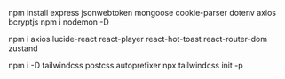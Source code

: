 npm install express jsonwebtoken mongoose cookie-parser dotenv axios bcryptjs
npm i nodemon -D

npm i axios lucide-react react-player react-hot-toast react-router-dom zustand

npm i -D tailwindcss postcss autoprefixer
npx tailwindcss init -p


